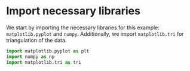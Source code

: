 # Import necessary libraries

We start by importing the necessary libraries for this example: `matplotlib.pyplot` and `numpy`. Additionally, we import `matplotlib.tri` for triangulation of the data.

```python
import matplotlib.pyplot as plt
import numpy as np
import matplotlib.tri as tri
```

#
